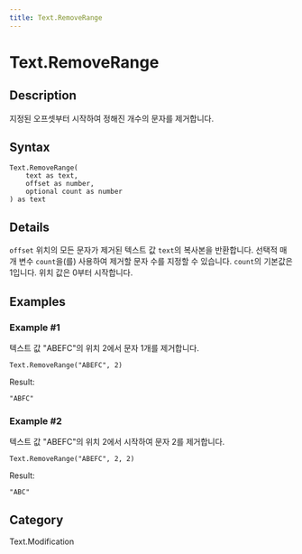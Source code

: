 ```yaml
---
title: Text.RemoveRange
---
```


# Text.RemoveRange


## Description

지정된 오프셋부터 시작하여 정해진 개수의 문자를 제거합니다.


## Syntax

```powerquery
Text.RemoveRange(
    text as text,
    offset as number,
    optional count as number
) as text
```


## Details

<code>offset</code> 위치의 모든 문자가 제거된 텍스트 값 <code>text</code>의 복사본을 반환합니다.    선택적 매개 변수 <code>count</code>을(를) 사용하여 제거할 문자 수를 지정할 수 있습니다. <code>count</code>의 기본값은 1입니다. 위치 값은 0부터 시작합니다.


## Examples

### Example #1 
텍스트 값 &#34;ABEFC&#34;의 위치 2에서 문자 1개를 제거합니다.
```powerquery
Text.RemoveRange("ABEFC", 2)
```

Result: 
```powerquery
"ABFC"
```


### Example #2 
텍스트 값 &#34;ABEFC&#34;의 위치 2에서 시작하여 문자 2를 제거합니다.
```powerquery
Text.RemoveRange("ABEFC", 2, 2)
```

Result: 
```powerquery
"ABC"
```




## Category
Text.Modification
